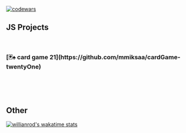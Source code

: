 [![codewars](https://www.codewars.com/users/mmiksaa/badges/large)](https://www.codewars.com/users/mmiksaa/badges/large) 

<h2>JS Projects</h2>
</br>



<!-- [![Readme Card](https://github-readme-stats.vercel.app/api/pin/?username=mmiksaa&repo=cardGame-twentyOne)](https://github.com/mmiksaa/cardGame-twentyOne) -->
<!-- 🃏♠️ card game 21 -->

 <h3> 
 [🃏♠️ card game 21](https://github.com/mmiksaa/cardGame-twentyOne) 
</h3>

</br></br></br>

<h2>Other</h2>

[![willianrod's wakatime stats](https://github-readme-stats.vercel.app/api/wakatime?username=@miksa&layout=compact)](https://wakatime.com/@miksa)

<!--START_SECTION:waka-->
<!--END_SECTION:waka-->
